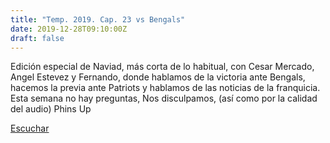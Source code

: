 ```yaml
---
title: "Temp. 2019. Cap. 23 vs Bengals"
date: 2019-12-28T09:10:00Z
draft: false
---
```


Edición especial de Naviad, más corta de lo habitual, con Cesar Mercado, Angel Estevez y Fernando, donde hablamos de la victoria ante Bengals, hacemos la previa ante Patriots y hablamos de las noticias de la franquicia.
Esta semana no hay preguntas, Nos disculpamos, (así como por la calidad del audio)
Phins Up

[Escuchar](https://www.ivoox.com/temp-2019-cap-23-vs-bengals-audios-mp3_rf_45923760_1.html)

